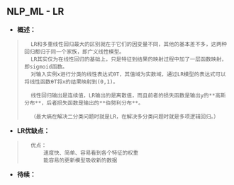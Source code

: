 ## NLP_ML - LR
- **概述：**
>
>       LR和多重线性回归最大的区别就在于它们的因变量不同，其他的基本差不多，这两种回归都归于同一个家族，即广义线性模型。
>       LR其实仅为在线性回归的基础上，只是特征到结果的映射过程中加了一层函数映射，即sigmoid函数。
>       对输入实例x进行分类的线性表达式θT，其值域为实数域，通过LR模型的表达式可以将线性函数θT将x的结果映射到(0,1)。
>
>       线性回归输出是连续值，LR输出的是离散值，而且前者的损失函数是输出y的**高斯分布**，后者损失函数是输出的**伯努利分布**。
>
>       （最大熵在解决二分类问题时就是LR，在解决多分类问题时就是多项逻辑回归。）
>
>

- **LR优缺点：**
>
>       优点：
>           速度快、简单、容易看到各个特征的权重
>           能容易的更新模型吸收新的数据
>           
>
>
>
>
>
>
>
>
>
>
>
>
>
>
>

- **待续：**
>
>
>
>
>
>
>
>
>
>
>
>
>
>
>
